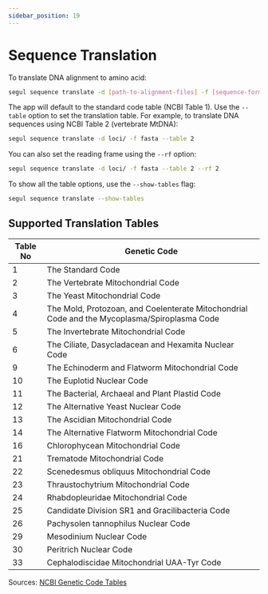 ```yaml
---
sidebar_position: 19
---
```


# Sequence Translation

To translate DNA alignment to amino acid:

```Bash
segul sequence translate -d [path-to-alignment-files] -f [sequence-format-keyword]
```

The app will default to the standard code table (NCBI Table 1). Use the `--table` option to set the translation table. For example, to translate DNA sequences using NCBI Table 2 (vertebrate MtDNA):

```Bash
segul sequence translate -d loci/ -f fasta --table 2
```

You can also set the reading frame using the `--rf` option:

```Bash
segul sequence translate -d loci/ -f fasta --table 2 --rf 2
```

To show all the table options, use the `--show-tables` flag:

```Bash
segul sequence translate --show-tables
```

## Supported Translation Tables

| Table No | Genetic Code                                                                                 |
| -------- | -------------------------------------------------------------------------------------------- |
| 1        | The Standard Code                                                                            |
| 2        | The Vertebrate Mitochondrial Code                                                            |
| 3        | The Yeast Mitochondrial Code                                                                 |
| 4        | The Mold, Protozoan, and Coelenterate Mitochondrial Code and the Mycoplasma/Spiroplasma Code |
| 5        | The Invertebrate Mitochondrial Code                                                          |
| 6        | The Ciliate, Dasycladacean and Hexamita Nuclear Code                                         |
| 9        | The Echinoderm and Flatworm Mitochondrial Code                                               |
| 10       | The Euplotid Nuclear Code                                                                    |
| 11       | The Bacterial, Archaeal and Plant Plastid Code                                               |
| 12       | The Alternative Yeast Nuclear Code                                                           |
| 13       | The Ascidian Mitochondrial Code                                                              |
| 14       | The Alternative Flatworm Mitochondrial Code                                                  |
| 16       | Chlorophycean Mitochondrial Code                                                             |
| 21       | Trematode Mitochondrial Code                                                                 |
| 22       | Scenedesmus obliquus Mitochondrial Code                                                      |
| 23       | Thraustochytrium Mitochondrial Code                                                          |
| 24       | Rhabdopleuridae Mitochondrial Code                                                           |
| 25       | Candidate Division SR1 and Gracilibacteria Code                                              |
| 26       | Pachysolen tannophilus Nuclear Code                                                          |
| 29       | Mesodinium Nuclear Code                                                                      |
| 30       | Peritrich Nuclear Code                                                                       |
| 33       | Cephalodiscidae Mitochondrial UAA-Tyr Code                                                   |

Sources: [NCBI Genetic Code Tables](https://www.ncbi.nlm.nih.gov/Taxonomy/Utils/wprintgc.cgi#top)
